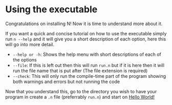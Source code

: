# Using the executable

Congratulations on installing N! Now it is time to understand more about it.

If you want a quick and concise tutorial on how to use the executable simply run `n --help` and it will give you a short description of each option, here this will go into more detail.

- `--help or -h`: Shows the help menu with short descriptions of each of the options
- `--file`: If this is left out then this will run `run.n` but if it is here then it will run the file name that is put after (The file extension is required)
- `--check`: This will only run the compile-time part of the program showing both warnings and errors but not running the code

Now that you understand this, go to the directory you wish to have your program in create a `.n` file (preferrably `run.n`) and start on [Hello World!](./hello_world.md)